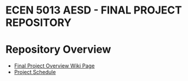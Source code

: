 # ECEN 5013 AESD - FINAL PROJECT REPOSITORY

# Repository Overview

* [Final Project Overview Wiki Page](https://github.com/cu-ecen-5013/final-project-HARSH1911RATHORE/wiki/Final-Project-Overview)
* [Project Schedule](https://github.com/cu-ecen-5013/final-project-HARSH1911RATHORE/wiki/Project-Schedule)

